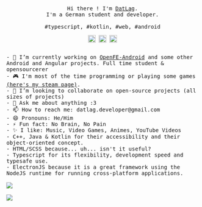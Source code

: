<p align="center">
  <br>
  <br>
  <br>
  <samp>Hi there ! I'm <a href="https://github.com/DatL4g">DatLag</a>.<br> I'm a German student and developer.<br><br>#typescript, #kotlin, #web, #android</samp>
  <br>
  <p align="center">
<a href="https://twitter.com/DatL4g" target="blank"><img align="center" src="https://cdn.jsdelivr.net/npm/simple-icons@3.0.1/icons/twitter.svg" alt="DatLag" height="20" width="20" /></a>&nbsp;
<a href="https://datlag-page.web.app/" target="blank"><img align="center" src="https://cdn.jsdelivr.net/npm/simple-icons@3.0.1/icons/webstorm.svg" alt="DatLag" height="20" width="20" /></a>&nbsp;
<a href="https://www.youtube.com/channel/UCvLoSNSC2KUvXAgLqd-bzyQ" target="blank"><img align="center" src="https://cdn.jsdelivr.net/npm/simple-icons@3.0.1/icons/youtube.svg" alt="geshii" height="20" width="20" /></a>
</p>
  <samp><br>- 🔭 I’m currently working on <a href="https://github.com/DATL4G/OpenFE-Android">OpenFE-Android</a> and some other Android and Angular projects. Full time student & opensourcerer
<br>- 🎮 I'm most of the time programming or playing some games <a href="https://steamcommunity.com/id/datl4g/">(here's my steam page)</a>.
<br>- 👯 I’m looking to collaborate on open-source projects (all sizes of projects)
<br>- 💬 Ask me about anything :3
<br>- 📫 How to reach me: datlag.developer@gmail.com
<br>- 😄 Pronouns: He/Him
<br>- ⚡ Fun fact: No Brain, No Pain
<br>- ✨ I like: Music, Video Games, Animes, YouTube Videos
<br>-      C++, Java & Kotlin for their accessibility and their object-oriented concept.
<br>-      HTML/SCSS because... uh... isn't it useful?
<br>-      Typescript for its flexibility, development speed and typesafe use.
<br>-      ElectronJS because it is a great framework using the NodeJS runtime for running cross-platform applications.
<br>
<br>
  <img align="center" src="https://github-readme-stats.vercel.app/api?username=DatL4g&theme=dracula&show_icons=true&custom_title=DatLag%27s%20GitHub%20stats" />
<br>
<br>
  <img align="center" src="https://github-readme-stats.vercel.app/api/top-langs/?username=DatL4g&layout=compact&theme=dracula" />
<br>
</p>
